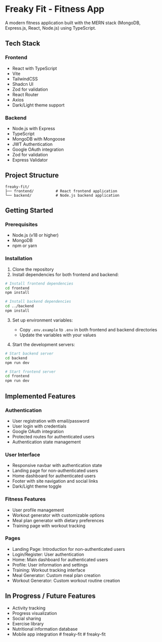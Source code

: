 # Freaky Fit - Fitness App

A modern fitness application built with the MERN stack (MongoDB, Express.js, React, Node.js) using TypeScript.

## Tech Stack

### Frontend
- React with TypeScript
- Vite
- TailwindCSS
- Shadcn UI
- Zod for validation
- React Router
- Axios
- Dark/Light theme support

### Backend
- Node.js with Express
- TypeScript
- MongoDB with Mongoose
- JWT Authentication
- Google OAuth integration
- Zod for validation
- Express Validator

## Project Structure

```
freaky-fit/
├── frontend/          # React frontend application
└── backend/           # Node.js backend application
```

## Getting Started

### Prerequisites
- Node.js (v18 or higher)
- MongoDB
- npm or yarn

### Installation

1. Clone the repository
2. Install dependencies for both frontend and backend:

```bash
# Install frontend dependencies
cd frontend
npm install

# Install backend dependencies
cd ../backend
npm install
```

3. Set up environment variables:
   - Copy `.env.example` to `.env` in both frontend and backend directories
   - Update the variables with your values

4. Start the development servers:

```bash
# Start backend server
cd backend
npm run dev

# Start frontend server
cd frontend
npm run dev
```

## Implemented Features

### Authentication
- User registration with email/password
- User login with credentials
- Google OAuth integration
- Protected routes for authenticated users
- Authentication state management

### User Interface
- Responsive navbar with authentication state
- Landing page for non-authenticated users
- Home dashboard for authenticated users
- Footer with site navigation and social links
- Dark/Light theme toggle

### Fitness Features
- User profile management
- Workout generator with customizable options
- Meal plan generator with dietary preferences
- Training page with workout tracking

### Pages
- Landing Page: Introduction for non-authenticated users
- Login/Register: User authentication
- Home: Main dashboard for authenticated users
- Profile: User information and settings
- Training: Workout tracking interface
- Meal Generator: Custom meal plan creation
- Workout Generator: Custom workout routine creation

## In Progress / Future Features
- Activity tracking
- Progress visualization
- Social sharing
- Exercise library
- Nutritional information database
- Mobile app integration #   f r e a k y - f i t  
 #   f r e a k y - f i t  
 